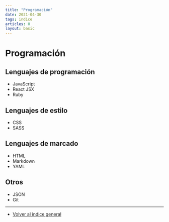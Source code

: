 ```yaml
---
title: "Programación"
date: 2021-04-30
tags: indice
articles: 0
layout: basic
---
```


# Programación

## Lenguajes de programación

- JavaScript
- React JSX
- Ruby

## Lenguajes de estilo

- CSS
- SASS

## Lenguajes de marcado

- HTML
- Markdown
- YAML

## Otros

- JSON
- Git

---

- [Volver al índice general](../index)
